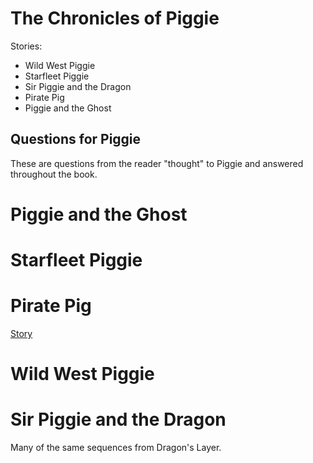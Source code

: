 # The Chronicles of Piggie

Stories:
  - Wild West Piggie
  - Starfleet Piggie
  - Sir Piggie and the Dragon
  - Pirate Pig
  - Piggie and the Ghost

## Questions for Piggie

These are questions from the reader "thought" to Piggie and answered throughout the book.

# Piggie and the Ghost

# Starfleet Piggie

# Pirate Pig

[Story](PiratePig)

# Wild West Piggie

# Sir Piggie and the Dragon

Many of the same sequences from Dragon's Layer.
